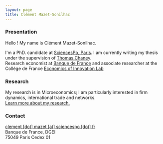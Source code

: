 ```yaml
---
layout: page
title: Clément Mazet-Sonilhac
---
```


### Presentation


Hello ! My name is Clément Mazet-Sonilhac.

I'm a PhD. candidate at [SciencesPo, Paris](http://econ.sciences-po.fr/faculty-permanent-faculty). I am currently writing my thesis under the supervision of [Thomas Chaney](https://sites.google.com/site/thomaschaney/).  
Research economist at [Banque de France](https://www.banque-france.fr/en/page-sommaire/research) and associate researcher at the Collège de France [Economics of Innovation Lab](https://www.college-de-france.fr/site/en-economics-innovation-lab/Clement-Mazet-Sonilhac.htm)
	
### Research

My research is in Microeconomics; I am particularly interested in firm dynamics, international trade and networks.  
[Learn more about my research.](/research)

### Contact

[clement [dot] mazet [at] sciencespo [dot] fr](mailto:clement.mazet@sciencespo.fr)  
Banque de France, DGEI  
75049 Paris Cedex 01

